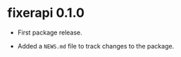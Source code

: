 

# fixerapi 0.1.0

* First package release.

* Added a `NEWS.md` file to track changes to the package.
